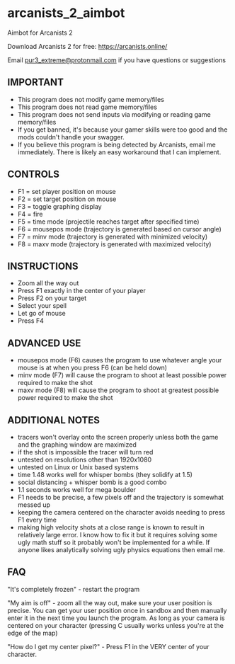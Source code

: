 # arcanists_2_aimbot
Aimbot for Arcanists 2

Download Arcanists 2 for free: https://arcanists.online/

Email pur3_extreme@protonmail.com if you have questions or suggestions

## IMPORTANT
* This program does not modify game memory/files
* This program does not read game memory/files
* This program does not send inputs via modifying or reading game memory/files
* If you get banned, it's because your gamer skills were too good and the mods couldn't handle your swagger. 
* If you believe this program is being detected by Arcanists, email me immediately. There is likely an easy workaround that I can implement. 

## CONTROLS
* F1 = set player position on mouse
* F2 = set target position on mouse
* F3 = toggle graphing display
* F4 = fire
* F5 = time mode (projectile reaches target after specified time)
* F6 = mousepos mode (trajectory is generated based on cursor angle)
* F7 = minv mode (trajectory is generated with minimized velocity)
* F8 = maxv mode (trajectory is generated with maximized velocity)

## INSTRUCTIONS
* Zoom all the way out
* Press F1 exactly in the center of your player
* Press F2 on your target
* Select your spell
* Let go of mouse
* Press F4

## ADVANCED USE
* mousepos mode (F6) causes the program to use whatever angle your mouse is at when you press F6 (can be held down)
* minv mode (F7) will cause the program to shoot at least possible power required to make the shot
* maxv mode (F8) will cause the program to shoot at greatest possible power required to make the shot

## ADDITIONAL NOTES
* tracers won't overlay onto the screen properly unless both the game and the graphing window are maximized
* if the shot is impossible the tracer will turn red
* untested on resolutions other than 1920x1080
* untested on Linux or Unix based systems
* time 1.48 works well for whisper bombs (they solidify at 1.5)
* social distancing + whisper bomb is a good combo
* 1.1 seconds works well for mega boulder
* F1 needs to be precise, a few pixels off and the trajectory is somewhat messed up
* keeping the camera centered on the character avoids needing to press F1 every time
* making high velocity shots at a close range is known to result in relatively large error. I know how to fix it but it requires solving some ugly math stuff so it probably won't be implemented for a while. If anyone likes analytically solving ugly physics equations then email me. 

## FAQ
"It's completely frozen" - restart the program

"My aim is off" - zoom all the way out, make sure your user position is precise. You can get your user position once in sandbox and then manually enter it in the next time you launch the program. As long as your camera is centered on your character (pressing C usually works unless you're at the edge of the map)

"How do I get my center pixel?" - Press F1 in the VERY center of your character.
